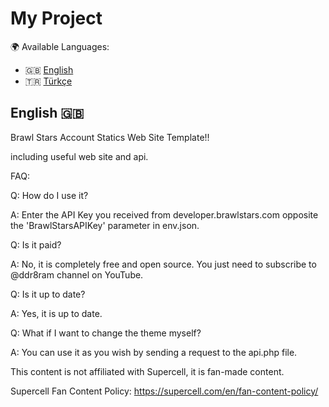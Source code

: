 # My Project

🌍 Available Languages:  
- 🇬🇧 [English](readme.md)  
- 🇹🇷 [Türkçe](readme.tr.md)  

## English 🇬🇧
Brawl Stars Account Statics Web Site Template!!

including useful web site and api.

FAQ:

Q: How do I use it?

A: Enter the API Key you received from developer.brawlstars.com opposite the 'BrawlStarsAPIKey' parameter in env.json.

Q: Is it paid?

A: No, it is completely free and open source. You just need to subscribe to @ddr8ram channel on YouTube.

Q: Is it up to date?

A: Yes, it is up to date.

Q: What if I want to change the theme myself?

A: You can use it as you wish by sending a request to the api.php file.


This content is not affiliated with Supercell, it is fan-made content.

Supercell Fan Content Policy: https://supercell.com/en/fan-content-policy/
